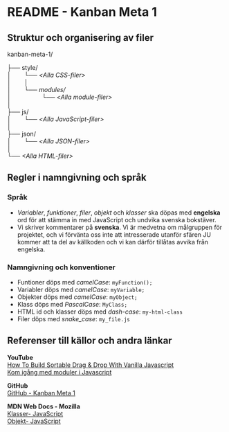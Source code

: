 #  README - Kanban Meta 1

## Struktur och organisering av filer
kanban-meta-1/

├── style/ <br>
│⠀⠀⠀└── _\<Alla CSS-filer\>_ <br>
│⠀⠀⠀│ <br>
│⠀⠀⠀└── _modules/_ <br>
│⠀⠀⠀⠀⠀⠀⠀└── _\<Alla module-filer\>_ <br>
│ <br>
├── js/ <br>
│⠀⠀⠀└── _\<Alla JavaScript-filer\>_ <br>
│ <br>
├── json/ <br>
│⠀⠀⠀└── _\<Alla JSON-filer\>_ <br>
│  <br>
└──  _\<Alla HTML-filer\>_ <br>

## Regler i namngivning och språk

### Språk
* _Variabler_, _funktioner_, _filer_, _objekt_ och _klasser_ ska döpas med __engelska__ ord för att stämma in med JavaScript och undvika svenska bokstäver.
* Vi skriver kommentarer på __svenska__. Vi är medvetna om målgruppen för projektet, och vi förvänta oss inte att intresserade utanför sfären JU kommer att ta del av källkoden och vi kan därför tillåtas avvika från engelska.

### Namngivning och konventioner
* Funtioner döps med _camelCase_: `myFunction();`
* Variabler döps med _camelCase_: `myVariable;`
* Objekter döps med _camelCase_: `myObject;`
* Klass döps med _PascalCase_: `MyClass;`
* HTML id och klasser döps med _dash-case_: `my-html-class`
* Filer döps med _snake_case_: `my_file.js`

## Referenser till källor och andra länkar
**YouTube** <br>
[How To Build Sortable Drag & Drop With Vanilla Javascript](https://www.youtube.com/watch?v=jfYWwQrtzzY&t=9s) <br>
[Kom igång med moduler i Javascript](https://www.youtube.com/watch?v=tzl00lcD1Os&t=450s)

**GitHub** <br>
[GitHub - Kanban Meta 1](https://github.com/kimkristianssonJU/kanban-meta-1)

**MDN Web Docs - Mozilla** <br>
[Klasser- JavaScript](https://developer.mozilla.org/en-US/docs/Web/JavaScript/Reference/Classes?retiredLocale=sv-SE) <br>
[Objekt- JavaScript](https://developer.mozilla.org/en-US/docs/Web/JavaScript/Reference/Global_Objects/Object)
